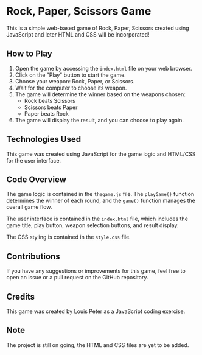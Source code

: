 # Rock, Paper, Scissors Game

This is a simple web-based game of Rock, Paper, Scissors created using JavaScript and leter HTML and CSS will be incorporated!

## How to Play

1. Open the game by accessing the `index.html` file on your web browser.
2. Click on the "Play" button to start the game.
3. Choose your weapon: Rock, Paper, or Scissors.
4. Wait for the computer to choose its weapon.
5. The game will determine the winner based on the weapons chosen: 
    - Rock beats Scissors
    - Scissors beats Paper
    - Paper beats Rock
6. The game will display the result, and you can choose to play again.

## Technologies Used

This game was created using JavaScript for the game logic and HTML/CSS for the user interface.

## Code Overview

The game logic is contained in the `thegame.js` file. The `playGame()` function determines the winner of each round, and the `game()` function manages the overall game flow.

The user interface is contained in the `index.html` file, which includes the game title, play button, weapon selection buttons, and result display.

The CSS styling is contained in the `style.css` file.

## Contributions

If you have any suggestions or improvements for this game, feel free to open an issue or a pull request on the GitHub repository. 

## Credits

This game was created by Louis Peter as a JavaScript coding exercise.

## Note

The project is still on going, the HTML and CSS files are yet to be added.

